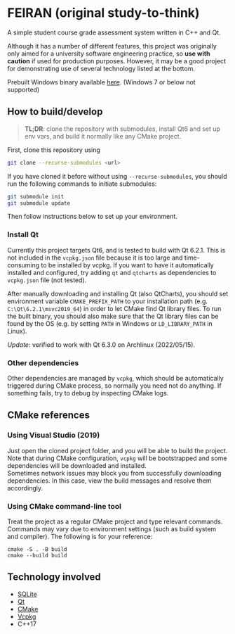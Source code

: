 # FEIRAN (original study-to-think)
A simple student course grade assessment system written in C++ and Qt.

Although it has a number of different features, this project was originally only aimed for a university software engineering practice, so **use with caution** if used for production purposes. However, it may be a good project for demonstrating use of several technology listed at the bottom.

Prebuilt Windows binary available [here](https://github.com/brokencuph/study-to-think/releases/tag/v1.0beta). (Windows 7 or below not supported)

## How to build/develop
> **TL;DR**: clone the repository with submodules, install Qt6 and set up env vars, and build it normally like any CMake project.

First, clone this repository using
```bash
git clone --recurse-submodules <url>
```
If you have cloned it before without using `--recurse-submodules`, you should run the following commands to initiate submodules:
```bash
git submodule init
git submodule update
```
Then follow instructions below to set up your environment.

### Install Qt
Currently this project targets Qt6, and is tested to build with Qt 6.2.1. This is not included in the `vcpkg.json` file because it is too large and time-consuming to be installed by vcpkg. If you want to have it automatically installed and configured, try adding `qt` and `qtcharts` as dependencies to `vcpkg.json` file (not tested).

After manually downloading and installing Qt (also QtCharts), you should set environment variable `CMAKE_PREFIX_PATH` to your installation path (e.g. `C:\Qt\6.2.1\msvc2019_64`) in order to let CMake find Qt library files. To run the built binary, you should also make sure that the Qt library files can be found by the OS (e.g. by setting `PATH` in Windows or `LD_LIBRARY_PATH` in Linux).

*Update*: verified to work with Qt 6.3.0 on Archlinux (2022/05/15).

### Other dependencies
Other dependencies are managed by `vcpkg`, which should be automatically triggered during CMake process, so normally you need not do anything. If something fails, try to debug by inspecting CMake logs.

## CMake references
### Using Visual Studio (2019)
Just open the cloned project folder, and you will be able to build the project. Note that during CMake configuration, `vcpkg` will be bootstrapped and some dependencies will be downloaded and installed.  
Sometimes network issues may block you from successfully downloading dependencies. In this case, view the build messages and resolve them accordingly.

### Using CMake command-line tool
Treat the project as a regular CMake project and type relevant commands. Commands may vary due to environment settings (such as build system and compiler). The following is for your reference:
```
cmake -S . -B build
cmake --build build
```

## Technology involved
- [SQLite](https://www.sqlite.org/index.html)
- [Qt](https://www.qt.io/)
- [CMake](https://cmake.org/)
- [Vcpkg](https://github.com/microsoft/vcpkg)
- C++17